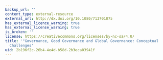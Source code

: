 ```yaml
---
backup_url: ''
content_type: external-resource
external_url: http://dx.doi.org/10.1080/713701075
has_external_licence_warning: true
has_external_license_warning: true
is_broken: ''
license: https://creativecommons.org/licenses/by-nc-sa/4.0/
title: '"Governance, Good Governance and Global Governance: Conceptual and Actual
  Challenges'
uid: 2b196f2c-26b4-4e4d-b58d-2b3eca03941f
---
```

